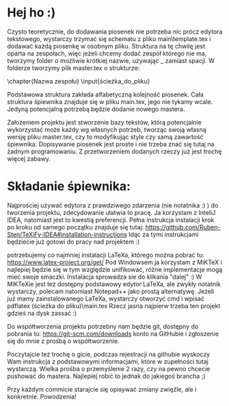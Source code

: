 # Hej ho :)

Czysto teoretycznie, do dodawania piosenek nie potrzeba nic prócz edytora tekstowego, wystarczy trzymać się schematu z pliku main\template.tex i dodawać każdą piosenkę w osobnym pliku.
Struktura na tę chwilę jest oparta na zespołach, więc jeżeli chcemy dodać zespół którego nie ma, tworzymy folder o możliwie krótkiej nazwie, używając _ zamiast spacji.
W folderze tworzymy plik master.tex o strukturze:

\chapter{Nazwa zespołu}
    \input{ścieżka_do_pliku}

Podstawowa struktura zakłada alfabetyczną kolejność piosenek.
Cała struktura śpiewnika znajduje się w pliku main.tex, jego nie tykamy wcale. Jedyną potencjalną potrzebą będzie dodanie nowego mastera.

Założeniem projektu jest stworzenie bazy tekstów, którą potencjalnie wykorzystać może każdy wg własnych potrzeb, tworząc swoją własną wersję pliku master.tex, czy to modyfikując style czy samą zawartość śpiewnika.
Dopisywanie piosenek jest proste i nie trzeba znać się tutaj na żadnym programowaniu. Z przetworzeniem dodanych rzeczy już jest trochę więcej zabawy.

# Składanie śpiewnika:
Najprościej używać edytora z prawdziwego zdarzenia (nie notatnika :) ) do tworzenia projektu, zdecydowanie ułatwia to pracę. Ja korzystam z InteliJ IDEA, natomiast jest to kwestią preferencji.
Pełna instrukcja instalacji krok po kroku od samego początku znajduje się tutaj:
https://github.com/Ruben-Sten/TeXiFy-IDEA#installation-instructions
Idąc za tymi instrukcjami będziecie już gotowi do pracy nad projektem :)

potrzebujemy co najmniej instalacji LaTeXa, którego można pobrać tu: https://www.latex-project.org/get/
Pod Windowsem ja korzystam z MiKTeX i najlepiej będzie się w tym względzie unifikować, różne implementacje mogą mieć swoje smaczki.
Instalacja sprowadza sie do klikania "dalej" :)
W MiKTeXie jest też dostępny podstawowy edytor LaTeXa, ale zwykły notatnik wystarczy, polecam natomiast Notepad++ jako prostą alternatywę.
Jeżeli już mamy zainstalowanego LaTeXa, wystarczy otworzyć cmd i wpisać pdflatex (ścieżka do pliku)\main.tex
Rzecz jasna najpierw trzeba ten projekt gdzieś na dysk zassać :)

Do współtworzenia projektu potrzebny nam będzie git, dostępny do pobrania tu: https://git-scm.com/downloads
konto na GitHubie i zgłoszenie się do mnie z prośbą o współtworzenie.

Poczytajcie też trochę o gicie, podczas rejestracji na githubie wyskoczy Wam instrukcja z podstawowymi informacjami, które w zupełności tutaj wystarczą.
Wielka prośba o przemyślenie 2 razy, czy na pewno chcecie pushować do mastera. Najlepiej robić to jednak do jakiegoś brancha ;)

Przy każdym commicie starajcie się opisywać zmiany zwięźle, ale i konkretnie.
Powodzenia!
